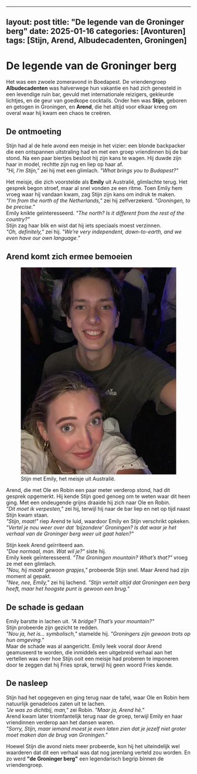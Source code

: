 
---
layout: post
title: "De legende van de Groninger berg"
date: 2025-01-16
categories: [Avonturen]
tags: [Stijn, Arend, Albudecadenten, Groningen]
---

# De legende van de Groninger berg

Het was een zwoele zomeravond in Boedapest. De vriendengroep **Albudecadenten** was halverwege hun vakantie en had zich genesteld in een levendige ruin bar, gevuld met internationale reizigers, gekleurde lichtjes, en de geur van goedkope cocktails. Onder hen was **Stijn**, geboren en getogen in Groningen, en **Arend**, die het altijd voor elkaar kreeg om overal waar hij kwam een chaos te creëren.

## De ontmoeting
Stijn had al de hele avond een meisje in het vizier: een blonde backpacker die een ontspannen uitstraling had en met een groep vriendinnen bij de bar stond. Na een paar biertjes besloot hij zijn kans te wagen. Hij duwde zijn haar in model, rechtte zijn rug en liep op haar af.  
*"Hi, I’m Stijn,"* zei hij met een glimlach. *"What brings you to Budapest?"*

Het meisje, die zich voorstelde als **Emily** uit Australië, glimlachte terug. Het gesprek begon stroef, maar al snel vonden ze een ritme. Toen Emily hem vroeg waar hij vandaan kwam, zag Stijn zijn kans om indruk te maken.  
*"I’m from the north of the Netherlands,"* zei hij zelfverzekerd. *"Groningen, to be precise."*  
Emily knikte geïnteresseerd. *"The north? Is it different from the rest of the country?"*  
Stijn zag haar blik en wist dat hij iets speciaals moest verzinnen.  
*"Oh, definitely,"* zei hij. *"We’re very independent, down-to-earth, and we even have our own language."*

## Arend komt zich ermee bemoeien

<figure>
  <img src="/images/StijnRizz.jpeg" alt="Stijn met Emily" style="max-width:100%; height:auto;">
  <figcaption>Stijn met Emily, het meisje uit Australië.</figcaption>
</figure>

Arend, die met Ole en Robin een paar meter verderop stond, had dit gesprek opgemerkt. Hij kende Stijn goed genoeg om te weten waar dit heen ging. Met een ondeugende grijns draaide hij zich naar Ole en Robin.  
*"Dit moet ik verpesten,"* zei hij, terwijl hij naar de bar liep en net op tijd naast Stijn kwam staan.  
*"Stijn, maat!"* riep Arend te luid, waardoor Emily en Stijn verschrikt opkeken. *"Vertel je nou weer over dat ‘bijzondere’ Groningen? Is dat waar je het verhaal van de Groninger berg weer uit gaat halen?"*

Stijn keek Arend geïrriteerd aan.  
*"Doe normaal, man. Wat wil je?"* siste hij.  
Emily keek geïnteresseerd. *"The Groningen mountain? What’s that?"* vroeg ze met een glimlach.  
*"Nou, hij maakt gewoon grapjes,"* probeerde Stijn snel. Maar Arend had zijn moment al gepakt.  
*"Nee, nee, Emily,"* zei hij lachend. *"Stijn vertelt altijd dat Groningen een berg heeft, maar het hoogste punt is gewoon een brug."*

## De schade is gedaan
Emily barstte in lachen uit. *"A bridge? That’s your mountain?"*  
Stijn probeerde zijn gezicht te redden.  
*"Nou ja, het is… symbolisch,"* stamelde hij. *"Groningers zijn gewoon trots op hun omgeving."*  
Maar de schade was al aangericht. Emily leek vooral door Arend geamuseerd te worden, die inmiddels een uitgebreid verhaal aan het vertellen was over hoe Stijn ooit een meisje had proberen te imponeren door te zeggen dat hij Fries sprak, terwijl hij geen woord Fries kende.

## De nasleep
Stijn had het opgegeven en ging terug naar de tafel, waar Ole en Robin hem natuurlijk genadeloos zaten uit te lachen.  
*"Je was zo dichtbij, man,"* zei Robin. *"Maar ja, Arend hè."*  
Arend kwam later triomfantelijk terug naar de groep, terwijl Emily en haar vriendinnen verderop aan het dansen waren.  
*"Sorry, Stijn, maar iemand moest je even laten zien dat je jezelf niet groter moet maken dan de brug van Groningen."*

Hoewel Stijn die avond niets meer probeerde, kon hij het uiteindelijk wel waarderen dat dit een verhaal was dat nog jarenlang verteld zou worden. En zo werd **"de Groninger berg"** een legendarisch begrip binnen de vriendengroep.
